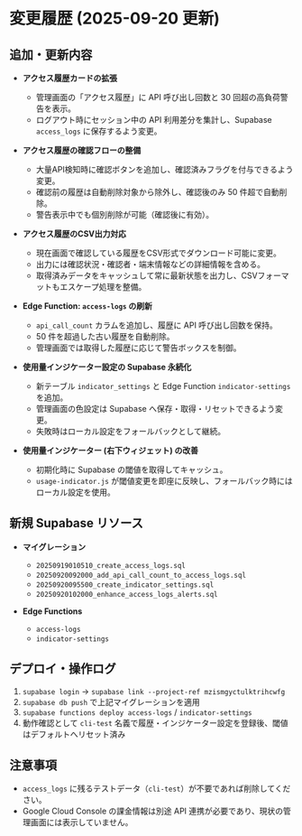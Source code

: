 # 変更履歴 (2025-09-20 更新)

## 追加・更新内容

- **アクセス履歴カードの拡張**
  - 管理画面の「アクセス履歴」に API 呼び出し回数と 30 回超の高負荷警告を表示。
  - ログアウト時にセッション中の API 利用差分を集計し、Supabase `access_logs` に保存するよう変更。
- **アクセス履歴の確認フローの整備**
  - 大量API検知時に確認ボタンを追加し、確認済みフラグを付与できるよう変更。
  - 確認前の履歴は自動削除対象から除外し、確認後のみ 50 件超で自動削除。
  - 警告表示中でも個別削除が可能（確認後に有効）。

- **アクセス履歴のCSV出力対応**
  - 現在画面で確認している履歴をCSV形式でダウンロード可能に変更。
  - 出力には確認状況・確認者・端末情報などの詳細情報を含める。
  - 取得済みデータをキャッシュして常に最新状態を出力し、CSVフォーマットもエスケープ処理を整備。

- **Edge Function: `access-logs` の刷新**
  - `api_call_count` カラムを追加し、履歴に API 呼び出し回数を保持。
  - 50 件を超過した古い履歴を自動削除。
  - 管理画面では取得した履歴に応じて警告ボックスを制御。

- **使用量インジケーター設定の Supabase 永続化**
  - 新テーブル `indicator_settings` と Edge Function `indicator-settings` を追加。
  - 管理画面の色設定は Supabase へ保存・取得・リセットできるよう変更。
  - 失敗時はローカル設定をフォールバックとして継続。

- **使用量インジケーター (右下ウィジェット) の改善**
  - 初期化時に Supabase の閾値を取得してキャッシュ。
  - `usage-indicator.js` が閾値変更を即座に反映し、フォールバック時にはローカル設定を使用。

## 新規 Supabase リソース

- **マイグレーション**
  - `20250919010510_create_access_logs.sql`
  - `20250920092000_add_api_call_count_to_access_logs.sql`
  - `20250920095500_create_indicator_settings.sql`
  - `20250920102000_enhance_access_logs_alerts.sql`

- **Edge Functions**
  - `access-logs`
  - `indicator-settings`

## デプロイ・操作ログ

1. `supabase login` → `supabase link --project-ref mzismgyctulktrihcwfg`
2. `supabase db push` で上記マイグレーションを適用
3. `supabase functions deploy access-logs` / `indicator-settings`
4. 動作確認として `cli-test` 名義で履歴・インジケーター設定を登録後、閾値はデフォルトへリセット済み

## 注意事項

- `access_logs` に残るテストデータ（`cli-test`）が不要であれば削除してください。
- Google Cloud Console の課金情報は別途 API 連携が必要であり、現状の管理画面には表示していません。
